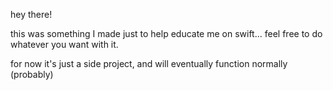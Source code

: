 hey there!

this was something I made just to help educate me on swift... feel free to do whatever you want with it.

for now it's just a side project, and will eventually function normally (probably)
